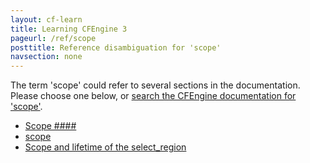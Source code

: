 ```yaml
---
layout: cf-learn
title: Learning CFEngine 3
pageurl: /ref/scope
posttitle: Reference disambiguation for 'scope'
navsection: none
---
```


The term 'scope' could refer to several sections in the documentation. Please choose one below, or
[search the CFEngine documentation for 'scope'](http://cfengine.com/docs/latest/search.html?q=scope).

- [Scope \#\#\#\#](http://cfengine.com/docs/latest/guide-glossary.html#scope-####)
- [scope](http://cfengine.com/docs/latest/reference-promise-types.html#scope)
- [Scope and lifetime of the select_region](http://cfengine.com/docs/latest/reference-promise-types-edit_line.html#scope-and-lifetime-of-the-select_region)
